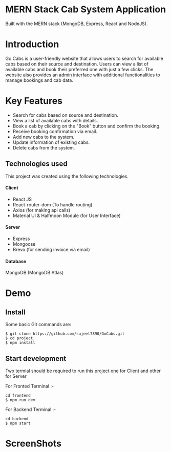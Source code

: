 # MERN Stack Cab System Application
Built with the MERN stack (MongoDB, Express, React and NodeJS).

# Introduction
Go Cabs is a user-friendly website that allows users to search for available cabs based on their source and destination. Users can view a list of available cabs and book their preferred one with just a few clicks. The website also provides an admin interface with additional functionalities to manage bookings and cab data.

# Key Features
- Search for cabs based on source and destination.
- View a list of available cabs with details.
- Book a cab by clicking on the "Book" button and confirm the booking.
- Receive booking confirmation via email.
- Add new cabs to the system.
- Update information of existing cabs.
- Delete  cabs from the system.

## Technologies used
This project was created using the following technologies.


#### Client

- React JS
- React-router-dom (To handle routing)
- Axios (for making api calls)
- Material UI & Halfmoon Module (for User Interface)


#### Server

- Express
- Mongoose
- Brevo (for sending invoice via email)


#### Database
MongoDB (MongoDB Atlas)

# Demo
## Install

Some basic Git commands are:

```
$ git clone https://github.com/sujeet7890/GoCabs.git
$ cd project
$ npm install
```

## Start development

Two termial should be required to run this project one for Client and other for Server

For Fronted Terminal :-

```
cd frontend
$ npm run dev
```
For Backend Terminal :-

```
cd backend
$ npm start
```
# ScreenShots

